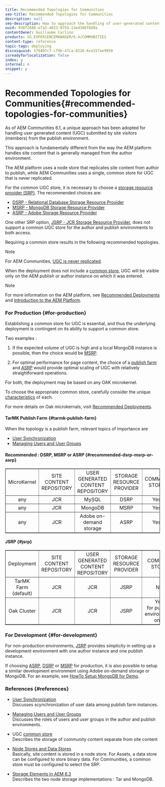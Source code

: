 ```yaml
---
title: Recommended Topologies for Communities
seo-title: Recommended Topologies for Communities
description: null
seo-description: How to approach the handling of user-generated content (UGC)
uuid: 938f2686-e7a2-4823-975d-13ed386f8d9a
contentOwner: Guillaume Carlino
products: SG_EXPERIENCEMANAGER/6.4/COMMUNITIES
content-type: reference
topic-tags: deploying
discoiquuid: 570407c7-cf9b-47ca-8228-6ce157ae9950
isreadyforlocalization: false
index: y
internal: n
snippet: y
---
```


# Recommended Topologies for Communities{#recommended-topologies-for-communities}

As of AEM Communities 6.1, a unique approach has been adopted for handling user generated content (UGC) submitted by site visitors (members) from the publish environment.

This approach is fundamentally different from the way the AEM platform handles site content that is generally managed from the author environment.

The AEM platform uses a node store that replicates site content from author to publish, while AEM Communities uses a single, common store for UGC that is never replicated.

For the common UGC store, it is necessary to choose a [storage resource provider (SRP)](../../communities/using/working-with-srp.md). The recommended choices are:

* [DSRP - Relational Database Storage Resource Provider](../../communities/using/dsrp.md)
* [MSRP - MongoDB Storage Resource Provider](../../communities/using/msrp.md)
* [ASRP - Adobe Storage Resource Provider](../../communities/using/asrp.md)

One other SRP option, [JSRP - JCR Storage Resource Provider](../../communities/using/jsrp.md), does not support a common UGC store for the author and publish environments to both access.

Requiring a common store results in the following recommended topologies.

>[!NOTE]
>
>For AEM Communities, [UGC is never replicated](../../communities/using/working-with-srp.md#ugcneverreplicated). 
>
>When the deployment does not include a [common store](../../communities/using/working-with-srp.md), UGC will be visible only on the AEM publish or author instance on which it was entered.

>[!NOTE]
>
>For more information on the AEM platform, see [Recommended Deployments](../../sites/deploying/using/recommended-deploys.md) and [Introduction to the AEM Platform](../../sites/deploying/using/data-store-config.md).

### For Production {#for-production}

Establishing a common store for UGC is essential, and thus the underlying deployment is contingent on its ability to support a common store.

Two examples :

1) If the expected volume of UGC is high and a local MongoDB instance is possible, then the choice would be [MSRP](../../communities/using/msrp.md).

2) For optimal performance for page content, the choice of a [publish farm](../../sites/deploying/using/recommended-deploys.md#tarmkfarm) and [ASRP](../../communities/using/asrp.md) would provide optimal scaling of UGC with relatively straightforward operations.

For both, the deployment may be based on any OAK microkernel.

To choose the appropriate common store, carefully consider the unique [characteristics](../../communities/using/working-with-srp.md#srpoptionscharacteristics) of each.

For more details on Oak microkernals, visit [Recommended Deployments](../../sites/deploying/using/recommended-deploys.md).

#### TarMK Publish Farm {#tarmk-publish-farm}

When the topology is a publish farm, relevant topics of importance are

* [User Synchronization](../../communities/using/sync.md)
* [Managing Users and User Groups](../../communities/using/users.md)

#### Recommended : DSRP, MSRP or ASRP {#recommended-dsrp-msrp-or-asrp}

<table border="1" cellpadding="2" cellspacing="2" width="100%"> 
 <tbody>
  <tr>
   <td style="text-align: center;">MicroKernel</td> 
   <td style="text-align: center;">SITE CONTENT<br /> REPOSITORY</td> 
   <td style="text-align: center;">USER GENERATED CONTENT<br /> REPOSITORY</td> 
   <td style="text-align: center;">STORAGE RESOURCE PROVIDER</td> 
   <td style="text-align: center;">COMMON STORE </td> 
  </tr>
  <tr>
   <td style="text-align: center;">any</td> 
   <td style="text-align: center;">JCR</td> 
   <td style="text-align: center;">MySQL</td> 
   <td style="text-align: center;">DSRP</td> 
   <td style="text-align: center;">Yes</td> 
  </tr>
  <tr>
   <td style="text-align: center;">any</td> 
   <td style="text-align: center;">JCR</td> 
   <td style="text-align: center;">MongoDB</td> 
   <td style="text-align: center;">MSRP</td> 
   <td style="text-align: center;">Yes</td> 
  </tr>
  <tr>
   <td style="text-align: center;">any</td> 
   <td style="text-align: center;">JCR</td> 
   <td style="text-align: center;">Adobe on-demand<br /> storage</td> 
   <td style="text-align: center;">ASRP</td> 
   <td style="text-align: center;">Yes</td> 
  </tr>
 </tbody>
</table>

#### JSRP {#jsrp}

<table border="1" cellpadding="2" cellspacing="2" width="100%"> 
 <tbody>
  <tr>
   <td style="text-align: center;">Deployment</td> 
   <td style="text-align: center;">SITE CONTENT<br /> REPOSITORY</td> 
   <td style="text-align: center;">USER GENERATED CONTENT<br /> REPOSITORY</td> 
   <td style="text-align: center;">STORAGE RESOURCE PROVIDER</td> 
   <td style="text-align: center;">COMMON STORE </td> 
  </tr>
  <tr>
   <td style="text-align: center;">TarMK Farm (default)</td> 
   <td style="text-align: center;">JCR</td> 
   <td style="text-align: center;">JCR</td> 
   <td style="text-align: center;">JSRP</td> 
   <td style="text-align: center;">No<br /> </td> 
  </tr>
  <tr>
   <td style="text-align: center;">Oak Cluster</td> 
   <td style="text-align: center;">JCR</td> 
   <td style="text-align: center;">JCR</td> 
   <td style="text-align: center;">JSRP</td> 
   <td style="text-align: center;">Yes<br /> for publish environment only</td> 
  </tr>
 </tbody>
</table>

### For Development {#for-development}

For non-production environments, [JSRP](../../communities/using/jsrp.md) provides simplicity in setting up a development environment with one author instance and one publish instance.

If choosing [ASRP](../../communities/using/asrp.md), [DSRP](../../communities/using/dsrp.md) or [MSRP](../../communities/using/msrp.md) for production, it is also possible to setup a similar development environment using Adobe on-demand storage or MongoDB. For an example, see [HowTo Setup MongoDB for Demo](../../communities/using/demo-mongo.md).

### References {#references}

* [User Synchronization](../../communities/using/sync.md)  
  Discusses scynchronization of user data among publish farm instances.

* [Managing Users and User Groups](../../communities/using/users.md)  
  Discusses the roles of users and user groups in the author and publish environments.

* UGC [common store](../../communities/using/working-with-srp.md)  
  Describes the storage of community content separate from site content

* [Node Stores and Data Stores](../../sites/deploying/using/data-store-config.md)  
  Basically, site content is stored in a node store. For Assets, a data store can be configured to store binary data. For Communities, a common store must be configured to select the SRP.

* [Storage Elements in AEM 6.3](../../sites/deploying/using/storage-elements-in-aem-6.md)  
  Describes the two node storage implementations : Tar and MongoDB.

